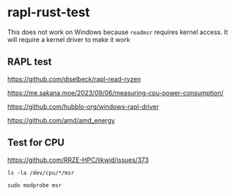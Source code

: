 # rapl-rust-test

This does not work on Windows because `readmsr` requires kernel access. It will require a kernel driver to make it work

## RAPL test

https://github.com/djselbeck/rapl-read-ryzen

https://me.sakana.moe/2023/09/06/measuring-cpu-power-consumption/

https://github.com/hubblo-org/windows-rapl-driver

https://github.com/amd/amd_energy

## Test for CPU

https://github.com/RRZE-HPC/likwid/issues/373

`ls -la /dev/cpu/*/msr`

`sudo modprobe msr`
